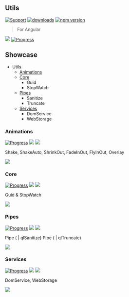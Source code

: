 ## Utils

[![Support](https://img.shields.io/badge/Support-white)](https://www.patreon.com/qrsln)
[![downloads](https://img.shields.io/npm/dm/@qrsln/utils.svg)](https://npmcharts.com/compare/@qrsln/utils?minimal=true)
[![npm version](https://badge.fury.io/js/%40qrsln%2Futils.svg)](https://badge.fury.io/js/%40qrsln%2Futils)

> For Angular

[![](https://img.shields.io/badge/Main-Libraries-white)](../projects.md)
[![Progress](https://img.shields.io/badge/Demo-blue)](https://krsln.github.io/Showcase/Utils)

## Showcase

- Utils
  - [Animations](#animations)
  - [Core](#core)
    - Guid
    - StopWatch
  - [Pipes](#pipes)
    - Sanitize
    - Truncate
  - [Services](#services)
    - DomService
    - WebStorage

### Animations

[![Progress](https://img.shields.io/badge/Demo-blue)](https://krsln.github.io/Showcase/Libraries/Utils/Animations)
[![](https://img.shields.io/badge/readme-white)](Animations/readme.md)
[![](https://img.shields.io/badge/usage-orange)](Animations/usage.md)

Shake, ShakeAuto, ShrinkOut, FadeInOut, FlyInOut, Overlay

*[![](https://img.shields.io/badge/Top_⬆-blue)](#showcase)*

### Core

[![Progress](https://img.shields.io/badge/Demo-blue)](https://krsln.github.io/Showcase/Libraries/Utils/Core)
[![](https://img.shields.io/badge/readme-white)](Core/readme.md)
[![](https://img.shields.io/badge/usage-orange)](Core/usage.md)

Guid & StopWatch

*[![](https://img.shields.io/badge/Top_⬆-blue)](#showcase)*

### Pipes

[![Progress](https://img.shields.io/badge/Demo-blue)](https://krsln.github.io/Showcase/Libraries/Utils/Piper)
[![](https://img.shields.io/badge/readme-white)](Piper/readme.md)
[![](https://img.shields.io/badge/usage-orange)](Piper/usage.md)

Pipe ( | qlSanitize)
Pipe ( | qlTruncate)  

*[![](https://img.shields.io/badge/Top_⬆-blue)](#showcase)*

### Services

[![Progress](https://img.shields.io/badge/Demo-blue)](https://krsln.github.io/Showcase/Libraries/Utils/Services)
[![](https://img.shields.io/badge/readme-white)](Services/readme.md)
[![](https://img.shields.io/badge/usage-orange)](Services/usage.md)

DomService, WebStorage

*[![](https://img.shields.io/badge/Top_⬆-blue)](#showcase)*

